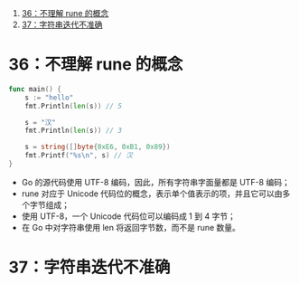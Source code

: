 
1. [36：不理解 rune 的概念](#36不理解-rune-的概念)
2. [37：字符串迭代不准确](#37字符串迭代不准确)



# 36：不理解 rune 的概念

``` go
func main() {
	s := "hello"
	fmt.Println(len(s)) // 5

	s = "汉"
	fmt.Println(len(s)) // 3

	s = string([]byte{0xE6, 0xB1, 0x89})
	fmt.Printf("%s\n", s) // 汉
}
```

- Go 的源代码使用 UTF-8 编码，因此，所有字符串字面量都是 UTF-8 编码；
- rune 对应于 Unicode 代码位的概念，表示单个值表示的项，并且它可以由多个字节组成；
- 使用 UTF-8，一个 Unicode 代码位可以编码成 1 到 4 字节；
- 在 Go 中对字符串使用 len 将返回字节数，而不是 rune 数量。



# 37：字符串迭代不准确

